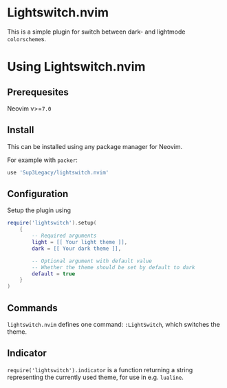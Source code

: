 # Lightswitch.nvim

This is a simple plugin for switch between dark- and lightmode `colorscheme`s.

# Using Lightswitch.nvim

## Prerequesites

Neovim v>=`7.0`

## Install

This can be installed using any package manager for Neovim. 

For example with `packer`:

```lua
use 'Sup3Legacy/lightswitch.nvim'
```

## Configuration

Setup the plugin using

```lua
require('lightswitch').setup(
    {
        -- Required arguments
        light = [[ Your light theme ]],
        dark = [[ Your dark theme ]],

        -- Optional argument with default value
        -- Whether the theme should be set by default to dark
        default = true
    }
)
```

## Commands

`lightswitch.nvim` defines one command: `:LightSwitch`, which switches the theme.

## Indicator

`require('lightswitch').indicator` is a function returning a string representing the currently used theme, for use in e.g. `lualine`.
